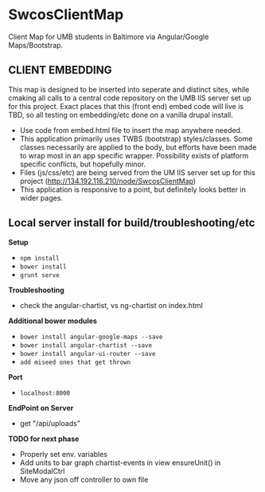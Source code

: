 # SwcosClientMap
Client Map for UMB students in Baltimore via Angular/Google Maps/Bootstrap.

CLIENT EMBEDDING
------------------
This map is designed to be inserted into seperate and distinct sites, while cmaking all calls to a central code repository on the UMB IIS server set up for this project. Exact places that this (front end) embed code will live is TBD, so all testing on embedding/etc done on a vanilla drupal install.
- Use code from embed.html file to insert the map anywhere needed.
- This application primarily uses TWBS (bootstrap) styles/classes. Some classes necessarily are applied to the body, but efforts have been made to wrap most in an app specific wrapper. Possibility exists of platform specific conflicts, but hopefully minor.
- Files (js/css/etc) are being served from the UM IIS server set up for this project (http://134.192.116.210/node/SwcosClientMap)
- This application is responsive to a point, but definitely looks better in wider pages.

Local server install for build/troubleshooting/etc
------------------

**Setup**
  * `npm install`
  * `bower install`
  * `grunt serve`
  
**Troubleshooting**
  - check the angular-chartist, vs ng-chartist on index.html

**Additional bower modules**
  * `bower install angular-google-maps --save`
  * `bower install angular-chartist --save`
  * `bower install angular-ui-router --save`
  * `add miseed ones that get thrown`

**Port**
  * `localhost:8000`

**EndPoint on Server**
  * get "/api/uploads"

**TODO for next phase**
  - Properly set env. variables
  - Add units to bar graph chartist-events in view ensureUnit() in SiteModalCtrl
  - Move any json off controller to own file
